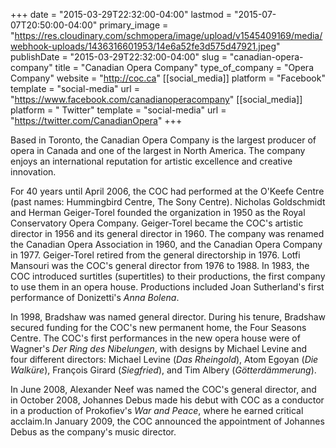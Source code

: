 +++
date = "2015-03-29T22:32:00-04:00"
lastmod = "2015-07-07T20:50:00-04:00"
primary_image = "https://res.cloudinary.com/schmopera/image/upload/v1545409169/media/webhook-uploads/1436316601953/14e6a52fe3d575d47921.jpeg"
publishDate = "2015-03-29T22:32:00-04:00"
slug = "canadian-opera-company"
title = "Canadian Opera Company"
type_of_company = "Opera Company"
website = "http://coc.ca"
[[social_media]]
platform = "Facebook"
template = "social-media"
url = "https://www.facebook.com/canadianoperacompany"
[[social_media]]
platform = " Twitter"
template = "social-media"
url = "https://twitter.com/CanadianOpera"
+++

Based in Toronto, the Canadian Opera Company is the largest producer of opera in Canada and one of the largest in North America. The company enjoys an international reputation for artistic excellence and creative innovation.

For 40 years until April 2006, the COC had performed at the O'Keefe Centre (past names: Hummingbird Centre, The Sony Centre). Nicholas Goldschmidt and Herman Geiger-Torel founded the organization in 1950 as the Royal Conservatory Opera Company. Geiger-Torel became the COC's artistic director in 1956 and its general director in 1960. The company was renamed the Canadian Opera Association in 1960, and the Canadian Opera Company in 1977. Geiger-Torel retired from the general directorship in 1976. Lotfi Mansouri was the COC's general director from 1976 to 1988. In 1983, the COC introduced surtitles (supertitles) to their productions, the first company to use them in an opera house. Productions included Joan Sutherland's first performance of Donizetti's *Anna Bolena*.

In 1998, Bradshaw was named general director. During his tenure, Bradshaw secured funding for the COC's new permanent home, the Four Seasons Centre. The COC's first performances in the new opera house were of Wagner's *Der Ring des Nibelungen*, with designs by Michael Levine and four different directors: Michael Levine (*Das Rheingold*), Atom Egoyan (*Die Walküre*), François Girard (*Siegfried*), and Tim Albery (*Götterdämmerung*). 

In June 2008, Alexander Neef was named the COC's general director, and in October 2008, Johannes Debus made his debut with COC as a conductor in a production of Prokofiev's *War and Peace*, where he earned critical acclaim.In January 2009, the COC announced the appointment of Johannes Debus as the company's music director.
